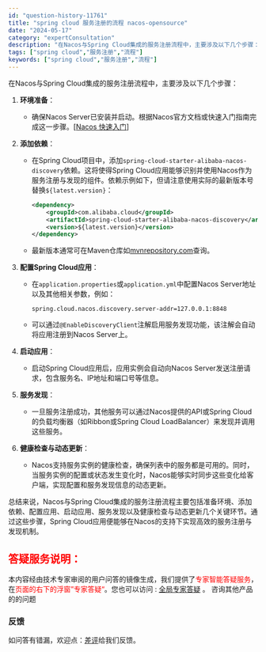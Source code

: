 ```yaml
---
id: "question-history-11761"
title: "spring cloud 服务注册的流程 nacos-opensource"
date: "2024-05-17"
category: "expertConsultation"
description: "在Nacos与Spring Cloud集成的服务注册流程中，主要涉及以下几个步骤：1. **环境准备**：   - 确保Nacos Server已安装并启动。根据Nacos官方文档或快速入门指南完成这一步骤。[[Nacos 快速入门](../quickstart/quick-start.md)]2."
tags: ["spring cloud","服务注册","流程"]
keywords: ["spring cloud","服务注册","流程"]
---
```


在Nacos与Spring Cloud集成的服务注册流程中，主要涉及以下几个步骤：

1. **环境准备**：
   - 确保Nacos Server已安装并启动。根据Nacos官方文档或快速入门指南完成这一步骤。[[Nacos 快速入门](../quickstart/quick-start.md)]

2. **添加依赖**：
   - 在Spring Cloud项目中，添加`spring-cloud-starter-alibaba-nacos-discovery`依赖。这将使得Spring Cloud应用能够识别并使用Nacos作为服务注册与发现的组件。依赖示例如下，但请注意使用实际的最新版本号替换`${latest.version}`：
     ```xml
     <dependency>
         <groupId>com.alibaba.cloud</groupId>
         <artifactId>spring-cloud-starter-alibaba-nacos-discovery</artifactId>
         <version>${latest.version}</version>
     </dependency>
     ```
   - 最新版本通常可在Maven仓库如[mvnrepository.com](https://mvnrepository.com/artifact/com.alibaba.cloud/spring-cloud-starter-alibaba-nacos-discovery)查询。

3. **配置Spring Cloud应用**：
   - 在`application.properties`或`application.yml`中配置Nacos Server地址以及其他相关参数，例如：
     ```properties
     spring.cloud.nacos.discovery.server-addr=127.0.0.1:8848
     ```
   - 可以通过`@EnableDiscoveryClient`注解启用服务发现功能，该注解会自动将应用注册到Nacos Server上。

4. **启动应用**：
   - 启动Spring Cloud应用后，应用实例会自动向Nacos Server发送注册请求，包含服务名、IP地址和端口号等信息。

5. **服务发现**：
   - 一旦服务注册成功，其他服务可以通过Nacos提供的API或Spring Cloud的负载均衡器（如Ribbon或Spring Cloud LoadBalancer）来发现并调用这些服务。

6. **健康检查与动态更新**：
   - Nacos支持服务实例的健康检查，确保列表中的服务都是可用的。同时，当服务实例的配置或状态发生变化时，Nacos能够实时同步这些变化给客户端，实现配置和服务发现信息的动态更新。

总结来说，Nacos与Spring Cloud集成的服务注册流程主要包括准备环境、添加依赖、配置应用、启动应用、服务发现以及健康检查与动态更新几个关键环节。通过这些步骤，Spring Cloud应用便能够在Nacos的支持下实现高效的服务注册与发现机制。
## <font color="#FF0000">答疑服务说明：</font> 

本内容经由技术专家审阅的用户问答的镜像生成，我们提供了<font color="#FF0000">专家智能答疑服务</font>，在<font color="#FF0000">页面的右下的浮窗”专家答疑“</font>。您也可以访问 : [全局专家答疑](https://opensource.alibaba.com/chatBot) 。 咨询其他产品的的问题

### 反馈
如问答有错漏，欢迎点：[差评](https://ai.nacos.io/user/feedbackByEnhancerGradePOJOID?enhancerGradePOJOId=13788)给我们反馈。
